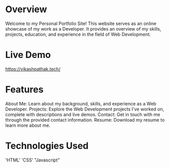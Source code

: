 # Overview

Welcome to my Personal Portfolio Site! This website serves as an online showcase of my work as a Developer. 
It provides an overview of my skills, projects, education, and experience in the field of Web Development.

# Live Demo
https://vikashpathak.tech/


# Features

About Me: Learn about my background, skills, and experience as a Web Developer.
Projects: Explore the Web Development projects I've worked on, complete with descriptions and live demos.
Contact: Get in touch with me through the provided contact information.
Resume: Download my resume to learn more about me.

# Technologies Used

'HTML'
'CSS'
"Javascript"
